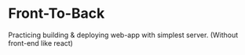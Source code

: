 # Front-To-Back

Practicing building & deploying web-app with simplest server. (Without front-end like react)
